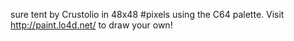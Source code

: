 sure tent by Crustolio in 48x48 #pixels using the C64 palette. Visit http://paint.lo4d.net/ to draw your own! 
